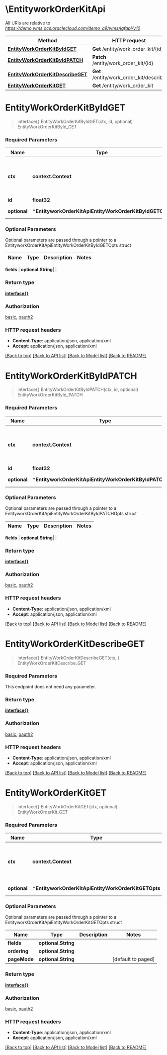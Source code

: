 # \EntityworkOrderKitApi

All URIs are relative to *https://demo.wms.ocs.oraclecloud.com/demo_a9/wms/lgfapi/v10*

Method | HTTP request | Description
------------- | ------------- | -------------
[**EntityWorkOrderKitByIdGET**](EntityworkOrderKitApi.md#EntityWorkOrderKitByIdGET) | **Get** /entity/work_order_kit/{id} | EntityWorkOrderKitById_GET
[**EntityWorkOrderKitByIdPATCH**](EntityworkOrderKitApi.md#EntityWorkOrderKitByIdPATCH) | **Patch** /entity/work_order_kit/{id} | EntityWorkOrderKitById_PATCH
[**EntityWorkOrderKitDescribeGET**](EntityworkOrderKitApi.md#EntityWorkOrderKitDescribeGET) | **Get** /entity/work_order_kit/describe | EntityWorkOrderKitDescribe_GET
[**EntityWorkOrderKitGET**](EntityworkOrderKitApi.md#EntityWorkOrderKitGET) | **Get** /entity/work_order_kit | EntityWorkOrderKit_GET


# **EntityWorkOrderKitByIdGET**
> interface{} EntityWorkOrderKitByIdGET(ctx, id, optional)
EntityWorkOrderKitById_GET



### Required Parameters

Name | Type | Description  | Notes
------------- | ------------- | ------------- | -------------
 **ctx** | **context.Context** | context for authentication, logging, cancellation, deadlines, tracing, etc.
  **id** | **float32**|  | 
 **optional** | ***EntityworkOrderKitApiEntityWorkOrderKitByIdGETOpts** | optional parameters | nil if no parameters

### Optional Parameters
Optional parameters are passed through a pointer to a EntityworkOrderKitApiEntityWorkOrderKitByIdGETOpts struct

Name | Type | Description  | Notes
------------- | ------------- | ------------- | -------------

 **fields** | **optional.String**|  | 

### Return type

[**interface{}**](interface{}.md)

### Authorization

[basic](../README.md#basic), [oauth2](../README.md#oauth2)

### HTTP request headers

 - **Content-Type**: application/json, application/xml
 - **Accept**: application/json, application/xml

[[Back to top]](#) [[Back to API list]](../README.md#documentation-for-api-endpoints) [[Back to Model list]](../README.md#documentation-for-models) [[Back to README]](../README.md)

# **EntityWorkOrderKitByIdPATCH**
> interface{} EntityWorkOrderKitByIdPATCH(ctx, id, optional)
EntityWorkOrderKitById_PATCH



### Required Parameters

Name | Type | Description  | Notes
------------- | ------------- | ------------- | -------------
 **ctx** | **context.Context** | context for authentication, logging, cancellation, deadlines, tracing, etc.
  **id** | **float32**|  | 
 **optional** | ***EntityworkOrderKitApiEntityWorkOrderKitByIdPATCHOpts** | optional parameters | nil if no parameters

### Optional Parameters
Optional parameters are passed through a pointer to a EntityworkOrderKitApiEntityWorkOrderKitByIdPATCHOpts struct

Name | Type | Description  | Notes
------------- | ------------- | ------------- | -------------

 **fields** | **optional.String**|  | 

### Return type

[**interface{}**](interface{}.md)

### Authorization

[basic](../README.md#basic), [oauth2](../README.md#oauth2)

### HTTP request headers

 - **Content-Type**: application/json, application/xml
 - **Accept**: application/json, application/xml

[[Back to top]](#) [[Back to API list]](../README.md#documentation-for-api-endpoints) [[Back to Model list]](../README.md#documentation-for-models) [[Back to README]](../README.md)

# **EntityWorkOrderKitDescribeGET**
> interface{} EntityWorkOrderKitDescribeGET(ctx, )
EntityWorkOrderKitDescribe_GET



### Required Parameters
This endpoint does not need any parameter.

### Return type

[**interface{}**](interface{}.md)

### Authorization

[basic](../README.md#basic), [oauth2](../README.md#oauth2)

### HTTP request headers

 - **Content-Type**: application/json, application/xml
 - **Accept**: application/json, application/xml

[[Back to top]](#) [[Back to API list]](../README.md#documentation-for-api-endpoints) [[Back to Model list]](../README.md#documentation-for-models) [[Back to README]](../README.md)

# **EntityWorkOrderKitGET**
> interface{} EntityWorkOrderKitGET(ctx, optional)
EntityWorkOrderKit_GET



### Required Parameters

Name | Type | Description  | Notes
------------- | ------------- | ------------- | -------------
 **ctx** | **context.Context** | context for authentication, logging, cancellation, deadlines, tracing, etc.
 **optional** | ***EntityworkOrderKitApiEntityWorkOrderKitGETOpts** | optional parameters | nil if no parameters

### Optional Parameters
Optional parameters are passed through a pointer to a EntityworkOrderKitApiEntityWorkOrderKitGETOpts struct

Name | Type | Description  | Notes
------------- | ------------- | ------------- | -------------
 **fields** | **optional.String**|  | 
 **ordering** | **optional.String**|  | 
 **pageMode** | **optional.String**|  | [default to paged]

### Return type

[**interface{}**](interface{}.md)

### Authorization

[basic](../README.md#basic), [oauth2](../README.md#oauth2)

### HTTP request headers

 - **Content-Type**: application/json, application/xml
 - **Accept**: application/json, application/xml

[[Back to top]](#) [[Back to API list]](../README.md#documentation-for-api-endpoints) [[Back to Model list]](../README.md#documentation-for-models) [[Back to README]](../README.md)


